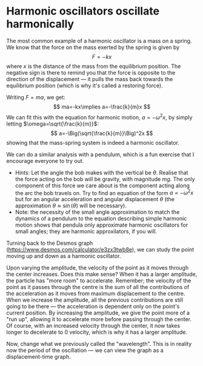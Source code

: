 # Harmonic oscillators oscillate harmonically

The most common example of a harmonic oscillator is a mass on a spring. We know that the force on the mass exerted by the spring is given by
$$
F=-kx
$$
where $x$ is the distance of the mass from the equilibrium position. The negative sign is there to remind you that the force is opposite to the direction of the displacement — it pulls the mass back towards the equilibrium position (which is why it's called a restoring force).

Writing $F=ma$, we get:
$$
ma=-kx\implies a=-\frac{k}{m}x
$$
We can fit this with the equation for harmonic motion, $a=-\omega^2 x$, by simply letting $\omega=\sqrt{\frac{k}{m}}$:
$$
a=-\Big(\sqrt{\frac{k}{m}}\Big)^2x
$$
showing that the mass-spring system is indeed a harmonic oscillator.



We can do a similar analysis with a pendulum, which is a fun exercise that I encourage everyone to try out.

- Hints: Let the angle the bob makes with the vertical be $\theta$. Realise that the force acting on the bob will be gravity, with magnitude $mg$. The only component of this force we care about is the component acting along the arc the bob travels on. Try to find an equation of the form $a=-\omega^2 x$ but for an angular acceleration and angular displacement $\theta$ (the approximation $\theta\approx\sin(\theta)$ will be necessary).
- Note: the necessity of the small angle approximation to match the dynamics of a pendulum to the equation describing simple harmonic motion shows that pendula only approximate harmonic oscillators for small angles; they are harmonic approxilators, if you will.



Turning back to the Desmos graph (https://www.desmos.com/calculator/e3zx3twb8e), we can study the point moving up and down as a harmonic oscillator.

Upon varying the amplitude, the velocity of the point as it moves through the center increases. Does this make sense? When it has a larger amplitude, the particle has "more room" to accelerate. Remember; the velocity of the point as it passes through the centre is the sum of all the contributions of the acceleration as it moves from maximum displacement to the centre. When we increase the amplitude, all the previous contributions are still going to be there — the acceleration is dependent only on the point's current position. By increasing the amplitude, we give the point more of a "run up", allowing it to accelerate more before passing through the center. Of course, with an increased velocity through the center, it now takes longer to decelerate to $0$ velocity, which is why it has a larger amplitude.

Now, change what we previously called the "wavelength". This is in reality now the period of the oscillation — we can view the graph as a displacement-time graph.